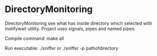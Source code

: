 # DirectoryMonitoring

DirectoryMonitoring see what has inside directory which selected with inotifywait utility.
Project uses signals, pipes and named pipes.

Compile command: make all

Run executable: ./sniffer or ./sniffer -p pathofdirectory
